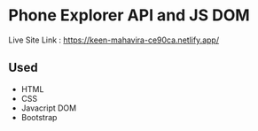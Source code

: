 # Phone Explorer API and JS DOM

Live Site Link : https://keen-mahavira-ce90ca.netlify.app/

## Used 
- HTML
- CSS
- Javacript DOM
- Bootstrap
